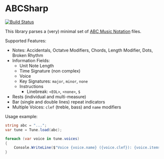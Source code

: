 # ABCSharp

[![Build Status](https://travis-ci.org/matthewcpp/ABCSharp.svg?branch=master)](https://travis-ci.org/matthewcpp/ABCSharp)

This library parses a (very) minimal set of [ABC Music Notation](http://abcnotation.com) files.

Supported Features:
- Notes: Accidentals, Octatve Modifiers, Chords, Length Modifier, Dots, Broken Rhythm
- Information Fields: 
    - Unit Note Length
    - Time Signature (non complex)
    - Voice
    - Key Signatures: `major`, `minor`, `none`
    - Instructions
        - Linebreak: `<EOL>`, `<none>`, `$`
- Rests (individual and multi-measure)
- Bar (single and double lines) repeat indicators
- Multiple Voices: `clef` (treble, bass) and `name` modifiers

Usage example:
```csharp
string abc = "...";
var tune = Tune.load(abc);

foreach (var voice in tune.voices)
{
	Console.WriteLine($"Voice {voice.name} ({voice.clef}): {voice.items.Count} items.");
}
```
